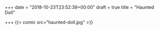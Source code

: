 +++
date = "2018-10-23T23:52:39+00:00"
draft = true
title = "Haunted Doll"

+++
{{< comic src="haunted-doll.jpg" >}}